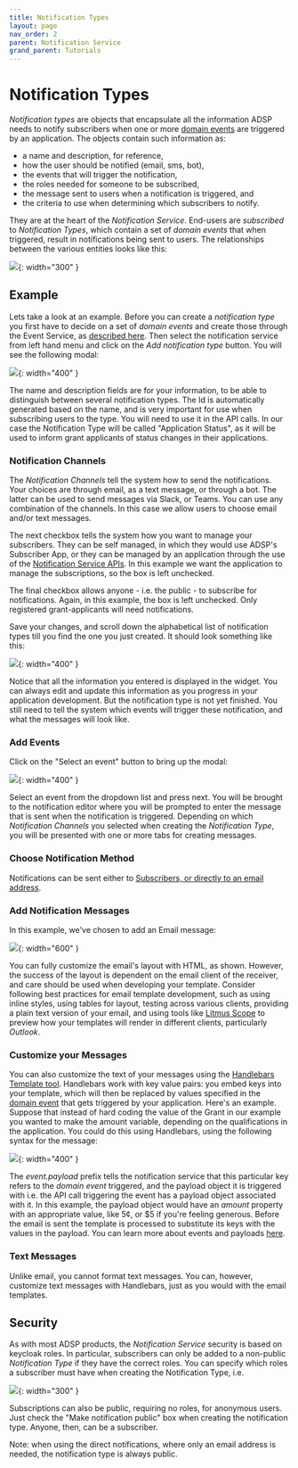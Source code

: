 ```yaml
---
title: Notification Types
layout: page
nav_order: 2
parent: Notification Service
grand_parent: Tutorials
---
```


# Notification Types

_Notification types_ are objects that encapsulate all the information ADSP needs to notify subscribers when one or more [domain events](/adsp-monorepo/tutorials/notification-service/events.html) are triggered by an application. The objects contain such information as:

- a name and description, for reference,
- how the user should be notified (email, sms, bot),
- the events that will trigger the notification,
- the roles needed for someone to be subscribed,
- the message sent to users when a notification is triggered, and
- the criteria to use when determining which subscribers to notify.

They are at the heart of the _Notification Service_. End-users are _subscribed_ to _Notification Types_, which contain a set of _domain events_ that when triggered, result in notifications being sent to users. The relationships between the various entities looks like this:

![](/adsp-monorepo/assets/notification-service/notification-erd.png){: width="300" }

## Example

Lets take a look at an example. Before you can create a _notification type_ you first have to decide on a set of _domain events_ and create those through the Event Service, as [described here](/adsp-monorepo/tutorials/notification-service/events.html). Then select the notification service from left hand menu and click on the _Add notification type_ button. You will see the following modal:

![](/adsp-monorepo/assets/notification-service/notification-type-modal.png){: width="400" }

The name and description fields are for your information, to be able to distinguish between several notification types. The Id is automatically generated based on the name, and is very important for use when subscribing users to the type. You will need to use it in the API calls. In our case the Notification Type will be called "Application Status", as it will be used to inform grant applicants of status changes in their applications.

### Notification Channels

The _Notification Channels_ tell the system how to send the notifications. Your choices are through email, as a text message, or through a bot. The latter can be used to send messages via Slack, or Teams. You can use any combination of the channels. In this case we allow users to choose email and/or text messages.

The next checkbox tells the system how you want to manage your subscribers. They can be self managed, in which they would use ADSP's Subscriber App, or they can be managed by an application through the use of the [Notification Service APIs](https://api.adsp-uat.alberta.ca/autotest/?urls.primaryName=Notification%20service). In this example we want the application to manage the subscriptions, so the box is left unchecked.

The final checkbox allows anyone - i.e. the public - to subscribe for notifications. Again, in this example, the box is left unchecked. Only registered grant-applicants will need notifications.

Save your changes, and scroll down the alphabetical list of notification types till you find the one you just created. It should look something like this:

![](/adsp-monorepo/assets/notification-service/notification-type-example.png){: width="400" }

Notice that all the information you entered is displayed in the widget. You can always edit and update this information as you progress in your application development. But the notification type is not yet finished. You still need to tell the system which events will trigger these notification, and what the messages will look like.

### Add Events

Click on the "Select an event" button to bring up the modal:

![](/adsp-monorepo/assets/notification-service/add-event.png){: width="400" }

Select an event from the dropdown list and press next. You will be brought to the notification editor where you will be prompted to enter the message that is sent when the notification is triggered. Depending on which _Notification Channels_ you selected when creating the _Notification Type_, you will be presented with one or more tabs for creating messages.

### Choose Notification Method

Notifications can be sent either to [Subscribers, or directly to an email address](/adsp-monorepo/tutorials/notification-service/subscribers.html).

### Add Notification Messages

In this example, we've chosen to add an Email message:

![](/adsp-monorepo/assets/notification-service/add-email.png){: width="600" }

You can fully customize the email's layout with HTML, as shown. However, the success of the layout is dependent on the email client of the receiver, and care should be used when developing your template. Consider following best practices for email template development, such as using inline styles, using tables for layout, testing across various clients, providing a plain text version of your email, and using tools like [Litmus Scope](https://litmus.com/scope/) to preview how your templates will render in different clients, particularly _Outlook_.

### Customize your Messages

You can also customize the text of your messages using the [Handlebars Template tool](https://handlebarsjs.com/guide/). Handlebars work with key value pairs: you embed keys into your template, which will then be replaced by values specified in the [domain event](/adsp-monorepo/tutorials/notification-service/events.html) that gets triggered by your application. Here's an example. Suppose that instead of hard coding the value of the Grant in our example you wanted to make the amount variable, depending on the qualifications in the application. You could do this using Handlebars, using the following syntax for the message:

![](/adsp-monorepo/assets/notification-service/handlebars.png){: width="400" }

The _event.payload_ prefix tells the notification service that this particular key refers to the _domain event_ triggered, and the payload object it is triggered with i.e. the API call triggering the event has a payload object associated with it. In this example, the payload object would have an _amount_ property with an appropriate value, like 5¢, or $5 if you're feeling generous. Before the email is sent the template is processed to substitute its keys with the values in the payload. You can learn more about events and payloads [here](/adsp-monorepo/tutorials/notification-service/events.html).

### Text Messages

Unlike email, you cannot format text messages. You can, however, customize text messages with Handlebars, just as you would with the email templates.

## Security

As with most ADSP products, the _Notification Service_ security is based on keycloak roles. In particular, subscribers can only be added to a non-public _Notification Type_ if they have the correct roles. You can specify which roles a subscriber must have when creating the Notification Type, i.e.

![](/adsp-monorepo/assets/notification-service/roles.png){: width="300" }

Subscriptions can also be public, requiring no roles, for anonymous users. Just check the "Make notification public" box when creating the notification type. Anyone, then, can be a subscriber.

Note: when using the direct notifications, where only an email address is needed, the notification type is always public.
